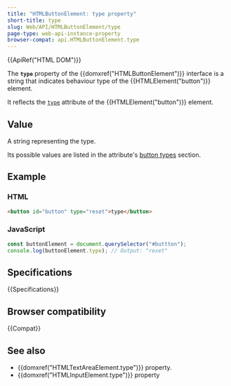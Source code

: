 ```yaml
---
title: "HTMLButtonElement: type property"
short-title: type
slug: Web/API/HTMLButtonElement/type
page-type: web-api-instance-property
browser-compat: api.HTMLButtonElement.type
---
```


{{ApiRef("HTML DOM")}}

The **`type`** property of the {{domxref("HTMLButtonElement")}} interface is a string that indicates behaviour type of the {{HTMLElement("button")}} element.

It reflects the [`type`](/en-US/docs/Web/HTML/Element/button#type) attribute of the {{HTMLElement("button")}} element.

## Value

A string representing the type.

Its possible values are listed in the attribute's [button types](/en-US/docs/Web/API/HTMLButtonElement#htmlbuttonelement.type) section.

## Example

### HTML

```html
<button id="button" type="reset">type</button>
```

### JavaScript

```js
const buttonElement = document.querySelector("#buttton");
console.log(buttonElement.type); // Output: "reset"
```

## Specifications

{{Specifications}}

## Browser compatibility

{{Compat}}

## See also

- {{domxref("HTMLTextAreaElement.type")}} property.
- {{domxref("HTMLInputElement.type")}} property

